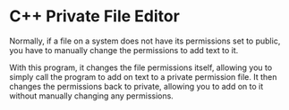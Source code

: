 # C++ Private File Editor

Normally, if a file on a system does not have its permissions set to public, you have to manually change the permissions to add text to it.

With this program, it changes the file permissions itself, allowing you to simply call the program to add on text to a private permission file. It then changes the permissions back to private, allowing you to add on to it without manually changing any permissions.
